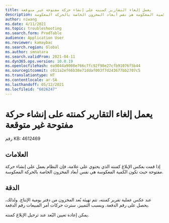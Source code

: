 ```yaml
---
title: يعمل إلغاء التقارير كمنته على إنشاء حركة مفتوحة غير متوقعة
description: يؤدي إلغاء الإبلاغ كمنته الذي يحتوي على علامة إلى إنشاء حركة مفتوحة حيث تكون الكمية المعكوسة هي نفس أبعاد المخزون الخاصة بالحركة المعكوسة.
author: niwang
ms.date: 4/11/2021
ms.topic: troubleshooting
ms.search.form: ProdTable
audience: Application User
ms.reviewer: kamaybac
ms.search.region: Global
ms.author: smnatara
ms.search.validFrom: 2021-04-11
ms.dyn365.ops.version: 10.0.19
ms.openlocfilehash: ea9044a9008e766c7fc92f98e27cfb91076f5b44
ms.sourcegitcommit: c011a2ef66b38e71ddaf003f7d243677bb2707c5
ms.translationtype: HT
ms.contentlocale: ar-SA
ms.lasthandoff: 05/12/2021
ms.locfileid: "6026247"
---
```

# <a name="reversal-of-reporting-as-finished-creates-an-unexpected-open-transaction"></a>يعمل إلغاء التقارير كمنته على إنشاء حركة مفتوحة غير متوقعة

رقم KB: 4612469

## <a name="symptoms"></a>العلامات

إذا قمت بعكس الإبلاغ كمنته الذي يحتوي على علامة، فإن النظام يعمل على إنشاء حركة مفتوحة حيث تكون الكمية المعكوسة هي نفس أبعاد المخزون الخاصة بالحركة المعكوسة.

## <a name="resolution"></a>الدقة

عند عكس عملية تقرير كمنته، تتم تهيئة بُعد المخزون من دفتر يومية الإنتاج. ولذلك، يحصل على رقم الدفعة. وبسبب التمييز، سترث حركات أمر المبيعات رقم الدفعة.

يمكن إعادة تعيين البُعد عند ترحيل الإبلاغ كمنته.
